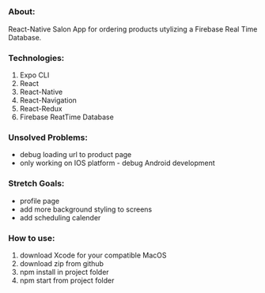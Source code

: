 ##

### About:

React-Native Salon App for ordering products utylizing a Firebase Real Time Database.

### Technologies:

1. Expo CLI
2. React
3. React-Native
4. React-Navigation
5. React-Redux
6. Firebase ReatTime Database

### Unsolved Problems:

- debug loading url to product page
- only working on IOS platform - debug Android development

### Stretch Goals:

- profile page
- add more background styling to screens
- add scheduling calender

### How to use:

1. download Xcode for your compatible MacOS
2. download zip from github
3. npm install in project folder
4. npm start from project folder
